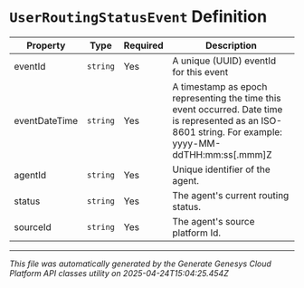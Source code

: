 # `UserRoutingStatusEvent` Definition

| Property | Type | Required | Description |
|----------|------|----------|-------------|
| eventId | `string` | Yes | A unique (UUID) eventId for this event |
| eventDateTime | `string` | Yes | A timestamp as epoch representing the time this event occurred. Date time is represented as an ISO-8601 string. For example: yyyy-MM-ddTHH:mm:ss[.mmm]Z |
| agentId | `string` | Yes | Unique identifier of the agent. |
| status | `string` | Yes | The agent's current routing status. |
| sourceId | `string` | Yes | The agent's source platform Id. |

---

*This file was automatically generated by the Generate Genesys Cloud Platform API classes utility on 2025-04-24T15:04:25.454Z*